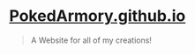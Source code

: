 # [PokedArmory.github.io](https://PokedArmory.github.io "The Website")
> A Website for all of my creations!
